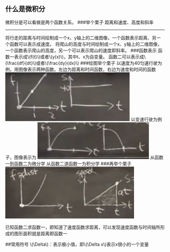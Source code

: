 ## 什么是微积分
微积分是可以看做是两个函数关系。
###举个栗子
距离和速度、高度和斜率
- - -
将行走的距离与时间绘制成一个x、y轴上的二维图像，一个函数表示距离、另一个函数可以表示成速度。
将爬山的高度与时间绘制成一个x、y轴上的二维图像，一个函数表示爬山的高度，另一个可以表示爬山的速度即斜率。
###函数表示
函数一表示成\\(f(t)\\)或者\\(y(x)\\)，其中t、x为自变量。
函数二可以表示成\\(\frac{df}{dt}\\)或者\\(\frac{dy}{dx}\\)
###绘图举个栗子
以速度为40匀速行驶为例，用图像表示两种函数。左边为距离和时间函数，右边为速度和时间的函数
![屏幕快照 2016-08-01 上午11.03.15](media/%E5%B1%8F%E5%B9%95%E5%BF%AB%E7%85%A7%202016-08-01%20%E4%B8%8A%E5%8D%8811.03.15.png)
以变速行驶为例子，图像表示为
![屏幕快照 2016-08-01 上午11.12.51](media/%E5%B1%8F%E5%B9%95%E5%BF%AB%E7%85%A7%202016-08-01%20%E4%B8%8A%E5%8D%8811.12.51.png)
从函数一到函数二为微分学
从函数二道函数一为积分学
###再举个栗子
![屏幕快照 2016-08-01 上午11.22.12](media/%E5%B1%8F%E5%B9%95%E5%BF%AB%E7%85%A7%202016-08-01%20%E4%B8%8A%E5%8D%8811.22.12.png)

已知函数二求函数一，即知道了速度函数求距离，可以发现速度函数与时间轴所形成的图形面积就是距离即函数一

##常用符号
\\(\Delta\\)：表示极小值，即\\(\Delta x\\)表示x很小的一个变量

